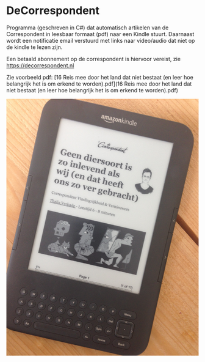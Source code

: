 # DeCorrespondent

Programma (geschreven in C#) dat automatisch artikelen van de Correspondent in leesbaar formaat (pdf) naar een Kindle stuurt. Daarnaast wordt een notificatie email verstuurd met links naar video/audio dat niet op de kindle te lezen zijn.

Een betaald abonnement op de correspondent is hiervoor vereist, zie https://decorrespondent.nl

Zie voorbeeld pdf: 
[16 Reis mee door het land dat niet bestaat (en leer hoe belangrijk het is om erkend te worden).pdf](16 Reis mee door het land dat niet bestaat (en leer hoe belangrijk het is om erkend te worden).pdf)

![Kindle voorbeeld](kindle.jpg?raw=true "Kindle voorbeeld")
